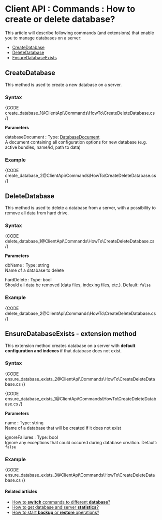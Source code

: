 # Client API : Commands : How to create or delete database?

This article will describe following commands (and extensions) that enable you to manage databases on a server:   
- [CreateDatabase]()   
- [DeleteDatabase]()   
- [EnsureDatabaseExists]()   

## CreateDatabase

This method is used to create a new database on a server.

### Syntax

{CODE create_database_1@ClientApi\Commands\HowTo\CreateDeleteDatabase.cs /}

**Parameters**

databaseDocument
:   Type: [DatabaseDocument]()   
A document containing all configuration options for new database (e.g. active bundles, name/id, path to data)

### Example

{CODE create_database_2@ClientApi\Commands\HowTo\CreateDeleteDatabase.cs /}

## DeleteDatabase

This method is used to delete a database from a server, with a possibility to remove all data from hard drive.

### Syntax

{CODE delete_database_1@ClientApi\Commands\HowTo\CreateDeleteDatabase.cs /}

**Parameters**

dbName
:   Type: string   
Name of a database to delete

hardDelete
:   Type: bool   
Should all data be removed (data files, indexing files, etc.). Default: `false`

### Example

{CODE delete_database_2@ClientApi\Commands\HowTo\CreateDeleteDatabase.cs /}

## EnsureDatabaseExists - extension method

This extension method creates database on a server with **default configuration and indexes** if that database does not exist.

### Syntax

{CODE ensure_database_exists_2@ClientApi\Commands\HowTo\CreateDeleteDatabase.cs /}

{CODE ensure_database_exists_1@ClientApi\Commands\HowTo\CreateDeleteDatabase.cs /}

**Parameters**

name
:   Type: string   
Name of a database that will be created if it does not exist

ignoreFailures
:   Type: bool   
Ignore any exceptions that could occured during database creation. Default: `false`

### Example

{CODE ensure_database_exists_3@ClientApi\Commands\HowTo\CreateDeleteDatabase.cs /}

#### Related articles

- [How to **switch** commands to different **database**?](../../client-api/commands/how-to/switch-commands-to-a-different-database)   
- [How to get database and server **statistics**?](../../client-api/commands/how-to/get-database-and-server-statistics)   
- [How to start **backup** or **restore** operations?](../../client-api/commands/how-to/start-backup-restore-operations)   
